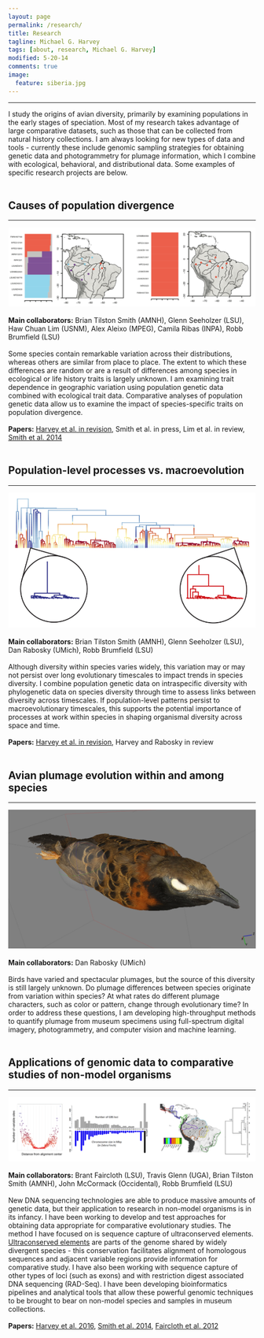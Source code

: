 ```yaml
---
layout: page
permalink: /research/
title: Research
tagline: Michael G. Harvey
tags: [about, research, Michael G. Harvey]
modified: 5-20-14
comments: true
image:
  feature: siberia.jpg
---
```


***

I study the origins of avian diversity, primarily by examining populations in the early stages of speciation. Most of my research takes advantage of large comparative datasets, such as those that can be collected from natural history collections. I am always looking for new types of data and tools - currently these include genomic sampling strategies for obtaining genetic data and photogrammetry for plumage information, which I combine with ecological, behavioral, and distributional data. Some examples of specific research projects are below. 
<br><br>

## Causes of population divergence
***

![structure!](/images/structure.png)
<br><br>
**Main collaborators:** Brian Tilston Smith (AMNH), Glenn Seeholzer (LSU), Haw Chuan Lim (USNM), Alex Aleixo (MPEG), Camila Ribas (INPA), Robb Brumfield (LSU)
<br><br>
Some species contain remarkable variation across their distributions, whereas others are similar from place to place. The extent to which these differences are random or are a result of differences among species in ecological or life history traits is largely unknown. I am examining trait dependence in geographic variation using population genetic data combined with ecological trait data. Comparative analyses of population genetic data allow us to examine the impact of species-specific traits on population divergence.
<br><br>
**Papers:** <a href="http://dx.doi.org/10.1101/085126" target="_blank">Harvey et al. in revision</a>, Smith et al. in press, Lim et al. in review, <a href="http://mgharvey.github.io/docs/Smithetal2014b.pdf" target="_blank">Smith et al. 2014</a>
<br><br>

## Population-level processes vs. macroevolution
***

![bamm!](/images/bamm.png)
<br><br>
**Main collaborators:** Brian Tilston Smith (AMNH), Glenn Seeholzer (LSU), Dan Rabosky (UMich), Robb Brumfield (LSU)
<br><br>
Although diversity within species varies widely, this variation may or may not persist over long evolutionary timescales to impact trends in species diversity. I combine population genetic data on intraspecific diversity with phylogenetic data on species diversity through time to assess links between diversity across timescales. If population-level patterns persist to macroevolutionary timescales, this supports the potential importance of processes at work within species in shaping organismal diversity across space and time. 
<br><br>
**Papers:** <a href="http://dx.doi.org/10.1101/085134" target="_blank">Harvey et al. in revision</a>, Harvey and Rabosky in review
<br><br>

## Avian plumage evolution within and among species
***

![plumage!](/images/photoscan.png)
<br><br>
**Main collaborators:** Dan Rabosky (UMich)
<br><br>
Birds have varied and spectacular plumages, but the source of this diversity is still largely unknown. Do plumage differences between species originate from variation within species? At what rates do different plumage characters, such as color or pattern, change through evolutionary time? In order to address these questions, I am developing high-throughput methods to quantify plumage from museum specimens using full-spectrum digital imagery, photogrammetry, and computer vision and machine learning. 
<br><br>

## Applications of genomic data to comparative studies of non-model organisms
***

![genomics!](/images/genomics.png)
<br><br>
**Main collaborators:** Brant Faircloth (LSU), Travis Glenn (UGA), Brian Tilston Smith (AMNH), John McCormack (Occidental), Robb Brumfield (LSU)
<br><br>
New DNA sequencing technologies are able to produce massive amounts of genetic data, but their application to research in non-model organisms is in its infancy. I have been working to develop and test approaches for obtaining data appropriate for comparative evolutionary studies. The method I have focused on is sequence capture of ultraconserved elements. <a href="http://www.ultraconserved.org" target="_blank">Ultraconserved elements</a> are parts of the genome shared by widely divergent species - this conservation facilitates alignment of homologous sequences and adjacent variable regions provide information for comparative study. I have also been working with sequence capture of other types of loci (such as exons) and with restriction digest associated DNA sequencing (RAD-Seq). I have been developing bioinformatics pipelines and analytical tools that allow these powerful genomic techniques to be brought to bear on non-model species and samples in museum collections.
<br><br>
**Papers:** <a href="http://mgharvey.github.io/docs/Harveyetal2016.pdf" target="_blank">Harvey et al. 2016</a>, <a href="http://mgharvey.github.io/docs/Smithetal2014.pdf" target="_blank">Smith et al. 2014</a>, <a href="http://mgharvey.github.io/docs/Fairclothetal2012.pdf" target="_blank">Faircloth et al. 2012</a>
